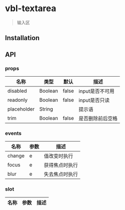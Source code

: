 # vbl-textarea

>输入区

## Installation

## API

### props
|名称|类型|默认|描述
|----|----|----|----
|disabled|Boolean|false|input是否不可用
|readonly|Boolean|false|input是否只读
|placeholder|String||提示语
|trim|Boolean|false|是否删除前后空格

### events
|名称|参数|描述
|----|----|----
|change|e|值改变时执行
|focus|e|获得焦点时执行
|blur|e|失去焦点时执行

### slot
|名称|参数|描述
|----|----|----

